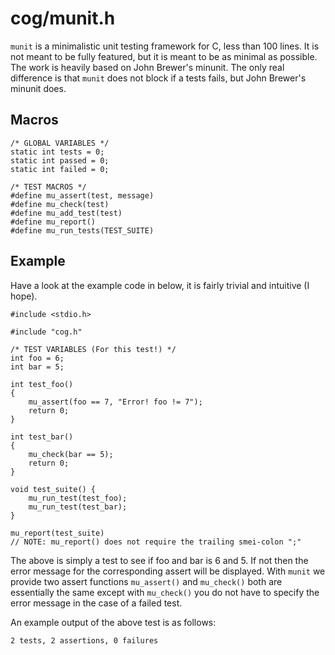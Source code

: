 # cog/munit.h
`munit` is a minimalistic unit testing framework for C, less than 100 lines. It
is not meant to be fully featured, but it is meant to be as minimal as
possible. The work is heavily based on John Brewer's minunit. The only real
difference is that `munit` does not block if a tests fails, but John Brewer's
minunit does.

## Macros

    /* GLOBAL VARIABLES */
    static int tests = 0;
    static int passed = 0;
    static int failed = 0;

    /* TEST MACROS */
    #define mu_assert(test, message)
    #define mu_check(test)
    #define mu_add_test(test)
    #define mu_report()
    #define mu_run_tests(TEST_SUITE)


## Example

Have a look at the example code in below, it is fairly trivial and intuitive (I
hope).


    #include <stdio.h>

    #include "cog.h"

    /* TEST VARIABLES (For this test!) */
    int foo = 6;
    int bar = 5;

    int test_foo()
    {
        mu_assert(foo == 7, "Error! foo != 7");
        return 0;
    }

    int test_bar()
    {
        mu_check(bar == 5);
        return 0;
    }

    void test_suite() {
        mu_run_test(test_foo);
        mu_run_test(test_bar);
    }

    mu_report(test_suite)
    // NOTE: mu_report() does not require the trailing smei-colon ";"


The above is simply a test to see if foo and bar is 6 and 5. If not then the
error message for the corresponding assert will be displayed. With `munit` we
provide two assert functions `mu_assert()` and `mu_check()` both are
essentially the same except with `mu_check()` you do not have to specify the
error message in the case of a failed test.

An example output of the above test is as follows:

    2 tests, 2 assertions, 0 failures
